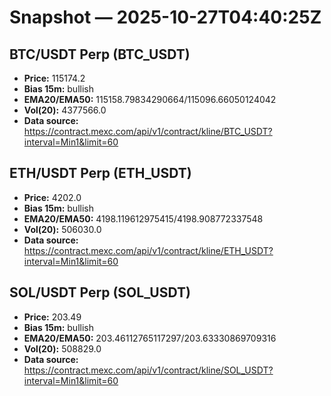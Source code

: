 # Snapshot — 2025-10-27T04:40:25Z

## BTC/USDT Perp (BTC_USDT)
- **Price:** 115174.2
- **Bias 15m:** bullish
- **EMA20/EMA50:** 115158.79834290664/115096.66050124042
- **Vol(20):** 4377566.0
- **Data source:** https://contract.mexc.com/api/v1/contract/kline/BTC_USDT?interval=Min1&limit=60

## ETH/USDT Perp (ETH_USDT)
- **Price:** 4202.0
- **Bias 15m:** bullish
- **EMA20/EMA50:** 4198.119612975415/4198.908772337548
- **Vol(20):** 506030.0
- **Data source:** https://contract.mexc.com/api/v1/contract/kline/ETH_USDT?interval=Min1&limit=60

## SOL/USDT Perp (SOL_USDT)
- **Price:** 203.49
- **Bias 15m:** bullish
- **EMA20/EMA50:** 203.46112765117297/203.63330869709316
- **Vol(20):** 508829.0
- **Data source:** https://contract.mexc.com/api/v1/contract/kline/SOL_USDT?interval=Min1&limit=60
